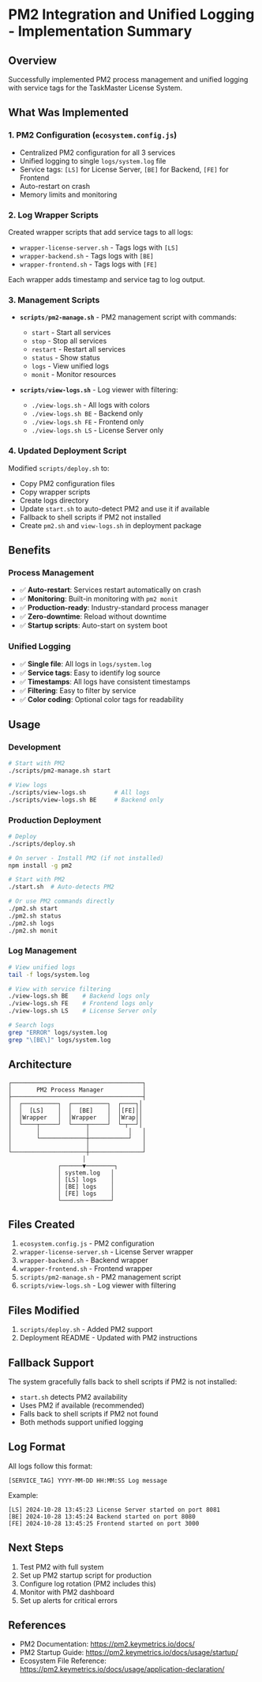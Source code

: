 # PM2 Integration and Unified Logging - Implementation Summary

## Overview

Successfully implemented PM2 process management and unified logging with service tags for the TaskMaster License System.

## What Was Implemented

### 1. PM2 Configuration (`ecosystem.config.js`)
- Centralized PM2 configuration for all 3 services
- Unified logging to single `logs/system.log` file
- Service tags: `[LS]` for License Server, `[BE]` for Backend, `[FE]` for Frontend
- Auto-restart on crash
- Memory limits and monitoring

### 2. Log Wrapper Scripts
Created wrapper scripts that add service tags to all logs:
- `wrapper-license-server.sh` - Tags logs with `[LS]`
- `wrapper-backend.sh` - Tags logs with `[BE]`
- `wrapper-frontend.sh` - Tags logs with `[FE]`

Each wrapper adds timestamp and service tag to log output.

### 3. Management Scripts
- **`scripts/pm2-manage.sh`** - PM2 management script with commands:
  - `start` - Start all services
  - `stop` - Stop all services
  - `restart` - Restart all services
  - `status` - Show status
  - `logs` - View unified logs
  - `monit` - Monitor resources

- **`scripts/view-logs.sh`** - Log viewer with filtering:
  - `./view-logs.sh` - All logs with colors
  - `./view-logs.sh BE` - Backend only
  - `./view-logs.sh FE` - Frontend only
  - `./view-logs.sh LS` - License Server only

### 4. Updated Deployment Script
Modified `scripts/deploy.sh` to:
- Copy PM2 configuration files
- Copy wrapper scripts
- Create logs directory
- Update `start.sh` to auto-detect PM2 and use it if available
- Fallback to shell scripts if PM2 not installed
- Create `pm2.sh` and `view-logs.sh` in deployment package

## Benefits

### Process Management
- ✅ **Auto-restart**: Services restart automatically on crash
- ✅ **Monitoring**: Built-in monitoring with `pm2 monit`
- ✅ **Production-ready**: Industry-standard process manager
- ✅ **Zero-downtime**: Reload without downtime
- ✅ **Startup scripts**: Auto-start on system boot

### Unified Logging
- ✅ **Single file**: All logs in `logs/system.log`
- ✅ **Service tags**: Easy to identify log source
- ✅ **Timestamps**: All logs have consistent timestamps
- ✅ **Filtering**: Easy to filter by service
- ✅ **Color coding**: Optional color tags for readability

## Usage

### Development
```bash
# Start with PM2
./scripts/pm2-manage.sh start

# View logs
./scripts/view-logs.sh        # All logs
./scripts/view-logs.sh BE     # Backend only
```

### Production Deployment
```bash
# Deploy
./scripts/deploy.sh

# On server - Install PM2 (if not installed)
npm install -g pm2

# Start with PM2
./start.sh  # Auto-detects PM2

# Or use PM2 commands directly
./pm2.sh start
./pm2.sh status
./pm2.sh logs
./pm2.sh monit
```

### Log Management
```bash
# View unified logs
tail -f logs/system.log

# View with service filtering
./view-logs.sh BE    # Backend logs only
./view-logs.sh FE    # Frontend logs only
./view-logs.sh LS    # License Server only

# Search logs
grep "ERROR" logs/system.log
grep "\[BE\]" logs/system.log
```

## Architecture

```
┌─────────────────────────────────────┐
│       PM2 Process Manager           │
├─────────────────────────────────────┤
│  ┌──────────┐  ┌──────────┐  ┌────┐│
│  │  [LS]    │  │  [BE]    │  │[FE]││
│  │Wrapper   │  │Wrapper   │  │Wrap││
│  └────┬─────┘  └────┬─────┘  └─┬──┘│
│       │             │           │   │
│       └─────────────┼───────────┘   │
│                     │               │
└─────────────────────┼───────────────┘
                     │
              ┌──────▼────────┐
              │ system.log   │
              │ [LS] logs    │
              │ [BE] logs    │
              │ [FE] logs    │
              └──────────────┘
```

## Files Created

1. `ecosystem.config.js` - PM2 configuration
2. `wrapper-license-server.sh` - License Server wrapper
3. `wrapper-backend.sh` - Backend wrapper
4. `wrapper-frontend.sh` - Frontend wrapper
5. `scripts/pm2-manage.sh` - PM2 management script
6. `scripts/view-logs.sh` - Log viewer with filtering

## Files Modified

1. `scripts/deploy.sh` - Added PM2 support
2. Deployment README - Updated with PM2 instructions

## Fallback Support

The system gracefully falls back to shell scripts if PM2 is not installed:
- `start.sh` detects PM2 availability
- Uses PM2 if available (recommended)
- Falls back to shell scripts if PM2 not found
- Both methods support unified logging

## Log Format

All logs follow this format:
```
[SERVICE_TAG] YYYY-MM-DD HH:MM:SS Log message
```

Example:
```
[LS] 2024-10-28 13:45:23 License Server started on port 8081
[BE] 2024-10-28 13:45:24 Backend started on port 8080
[FE] 2024-10-28 13:45:25 Frontend started on port 3000
```

## Next Steps

1. Test PM2 with full system
2. Set up PM2 startup script for production
3. Configure log rotation (PM2 includes this)
4. Monitor with PM2 dashboard
5. Set up alerts for critical errors

## References

- PM2 Documentation: https://pm2.keymetrics.io/docs/
- PM2 Startup Guide: https://pm2.keymetrics.io/docs/usage/startup/
- Ecosystem File Reference: https://pm2.keymetrics.io/docs/usage/application-declaration/

